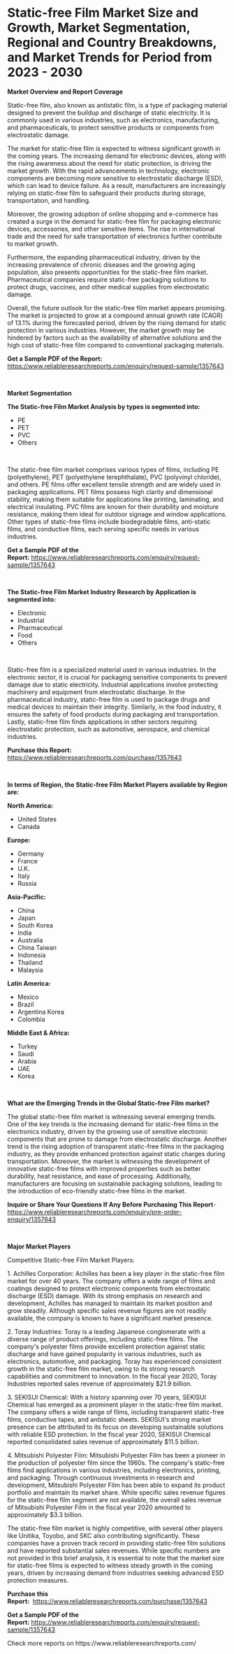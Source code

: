 <p><h1>Static-free Film Market Size and Growth, Market Segmentation, Regional and Country Breakdowns, and Market Trends for Period from 2023 -  2030</h1></p><p><strong>Market Overview and Report Coverage</strong></p>
<p><p>Static-free film, also known as antistatic film, is a type of packaging material designed to prevent the buildup and discharge of static electricity. It is commonly used in various industries, such as electronics, manufacturing, and pharmaceuticals, to protect sensitive products or components from electrostatic damage.</p><p>The market for static-free film is expected to witness significant growth in the coming years. The increasing demand for electronic devices, along with the rising awareness about the need for static protection, is driving the market growth. With the rapid advancements in technology, electronic components are becoming more sensitive to electrostatic discharge (ESD), which can lead to device failure. As a result, manufacturers are increasingly relying on static-free film to safeguard their products during storage, transportation, and handling.</p><p>Moreover, the growing adoption of online shopping and e-commerce has created a surge in the demand for static-free film for packaging electronic devices, accessories, and other sensitive items. The rise in international trade and the need for safe transportation of electronics further contribute to market growth.</p><p>Furthermore, the expanding pharmaceutical industry, driven by the increasing prevalence of chronic diseases and the growing aging population, also presents opportunities for the static-free film market. Pharmaceutical companies require static-free packaging solutions to protect drugs, vaccines, and other medical supplies from electrostatic damage.</p><p>Overall, the future outlook for the static-free film market appears promising. The market is projected to grow at a compound annual growth rate (CAGR) of 13.1% during the forecasted period, driven by the rising demand for static protection in various industries. However, the market growth may be hindered by factors such as the availability of alternative solutions and the high cost of static-free film compared to conventional packaging materials.</p></p>
<p><strong>Get a Sample PDF of the Report:</strong> <a href="https://www.reliableresearchreports.com/enquiry/request-sample/1357643">https://www.reliableresearchreports.com/enquiry/request-sample/1357643</a></p>
<p>&nbsp;</p>
<p><strong>Market Segmentation</strong></p>
<p><strong>The Static-free Film Market Analysis by types is segmented into:</strong></p>
<p><ul><li>PE</li><li>PET</li><li>PVC</li><li>Others</li></ul></p>
<p>&nbsp;</p>
<p><p>The static-free film market comprises various types of films, including PE (polyethylene), PET (polyethylene terephthalate), PVC (polyvinyl chloride), and others. PE films offer excellent tensile strength and are widely used in packaging applications. PET films possess high clarity and dimensional stability, making them suitable for applications like printing, laminating, and electrical insulating. PVC films are known for their durability and moisture resistance, making them ideal for outdoor signage and window applications. Other types of static-free films include biodegradable films, anti-static films, and conductive films, each serving specific needs in various industries.</p></p>
<p><strong>Get a Sample PDF of the Report:</strong>&nbsp;<a href="https://www.reliableresearchreports.com/enquiry/request-sample/1357643">https://www.reliableresearchreports.com/enquiry/request-sample/1357643</a></p>
<p>&nbsp;</p>
<p><strong>The Static-free Film Market Industry Research by Application is segmented into:</strong></p>
<p><ul><li>Electronic</li><li>Industrial</li><li>Pharmaceutical</li><li>Food</li><li>Others</li></ul></p>
<p>&nbsp;</p>
<p><p>Static-free film is a specialized material used in various industries. In the electronic sector, it is crucial for packaging sensitive components to prevent damage due to static electricity. Industrial applications involve protecting machinery and equipment from electrostatic discharge. In the pharmaceutical industry, static-free film is used to package drugs and medical devices to maintain their integrity. Similarly, in the food industry, it ensures the safety of food products during packaging and transportation. Lastly, static-free film finds applications in other sectors requiring electrostatic protection, such as automotive, aerospace, and chemical industries.</p></p>
<p><strong>Purchase this Report:</strong>&nbsp; <a href="https://www.reliableresearchreports.com/purchase/1357643">https://www.reliableresearchreports.com/purchase/1357643</a></p>
<p>&nbsp;</p>
<p><strong>In terms of Region, the Static-free Film Market Players available by Region are:</strong></p>
<p>
    <p> <strong> North America: </strong>
        <ul>
            <li>United States</li>
            <li>Canada</li>
        </ul>
        </p> 
    <p> <strong> Europe: </strong>
        <ul>
            <li>Germany</li>
            <li>France</li>
            <li>U.K.</li>
            <li>Italy</li>
            <li>Russia</li>
        </ul>
        </p> 
    <p> <strong> Asia-Pacific: </strong>
        <ul>
            <li>China</li>
            <li>Japan</li>
            <li>South Korea</li>
            <li>India</li>
            <li>Australia</li>
            <li>China Taiwan</li>
            <li>Indonesia</li>
            <li>Thailand</li>
            <li>Malaysia</li>
        </ul>
        </p> 
    <p> <strong> Latin America: </strong>
        <ul>
            <li>Mexico</li>
            <li>Brazil</li>
            <li>Argentina Korea</li>
            <li>Colombia</li>
        </ul>
        </p> 
    <p> <strong> Middle East & Africa: </strong>
        <ul>
            <li>Turkey</li>
            <li>Saudi</li>
            <li>Arabia</li>
            <li>UAE</li>
            <li>Korea</li>
        </ul>
    </p>
    </p>
<p>&nbsp;</p>
<p><strong>What are the Emerging Trends in the Global Static-free Film market?</strong></p>
<p><p>The global static-free film market is witnessing several emerging trends. One of the key trends is the increasing demand for static-free films in the electronics industry, driven by the growing use of sensitive electronic components that are prone to damage from electrostatic discharge. Another trend is the rising adoption of transparent static-free films in the packaging industry, as they provide enhanced protection against static charges during transportation. Moreover, the market is witnessing the development of innovative static-free films with improved properties such as better durability, heat resistance, and ease of processing. Additionally, manufacturers are focusing on sustainable packaging solutions, leading to the introduction of eco-friendly static-free films in the market.</p></p>
<p><strong>Inquire or Share Your Questions If Any Before Purchasing This Report</strong>- <a href="https://www.reliableresearchreports.com/enquiry/pre-order-enquiry/1357643">https://www.reliableresearchreports.com/enquiry/pre-order-enquiry/1357643</a></p>
<p>&nbsp;</p>
<p><strong>Major Market Players</strong></p>
<p><p>Competitive Static-free Film Market Players:</p><p>1. Achilles Corporation: Achilles has been a key player in the static-free film market for over 40 years. The company offers a wide range of films and coatings designed to protect electronic components from electrostatic discharge (ESD) damage. With its strong emphasis on research and development, Achilles has managed to maintain its market position and grow steadily. Although specific sales revenue figures are not readily available, the company is known to have a significant market presence.</p><p>2. Toray Industries: Toray is a leading Japanese conglomerate with a diverse range of product offerings, including static-free films. The company's polyester films provide excellent protection against static discharge and have gained popularity in various industries, such as electronics, automotive, and packaging. Toray has experienced consistent growth in the static-free film market, owing to its strong research capabilities and commitment to innovation. In the fiscal year 2020, Toray Industries reported sales revenue of approximately $21.9 billion.</p><p>3. SEKISUI Chemical: With a history spanning over 70 years, SEKISUI Chemical has emerged as a prominent player in the static-free film market. The company offers a wide range of films, including transparent static-free films, conductive tapes, and antistatic sheets. SEKISUI's strong market presence can be attributed to its focus on developing sustainable solutions with reliable ESD protection. In the fiscal year 2020, SEKISUI Chemical reported consolidated sales revenue of approximately $11.5 billion.</p><p>4. Mitsubishi Polyester Film: Mitsubishi Polyester Film has been a pioneer in the production of polyester film since the 1960s. The company's static-free films find applications in various industries, including electronics, printing, and packaging. Through continuous investments in research and development, Mitsubishi Polyester Film has been able to expand its product portfolio and maintain its market share. While specific sales revenue figures for the static-free film segment are not available, the overall sales revenue of Mitsubishi Polyester Film in the fiscal year 2020 amounted to approximately $3.3 billion.</p><p>The static-free film market is highly competitive, with several other players like Unitika, Toyobo, and SKC also contributing significantly. These companies have a proven track record in providing static-free film solutions and have reported substantial sales revenues. While specific numbers are not provided in this brief analysis, it is essential to note that the market size for static-free films is expected to witness steady growth in the coming years, driven by increasing demand from industries seeking advanced ESD protection measures.</p></p>
<p><strong>Purchase this Report:</strong>&nbsp;&nbsp;<a href="https://www.reliableresearchreports.com/purchase/1357643">https://www.reliableresearchreports.com/purchase/1357643</a></p>
<p></p>
<p><strong>Get a Sample PDF of the Report:</strong>&nbsp;<a href="https://www.reliableresearchreports.com/enquiry/request-sample/1357643">https://www.reliableresearchreports.com/enquiry/request-sample/1357643</a></p>
<p>Check more reports on https://www.reliableresearchreports.com/</p>